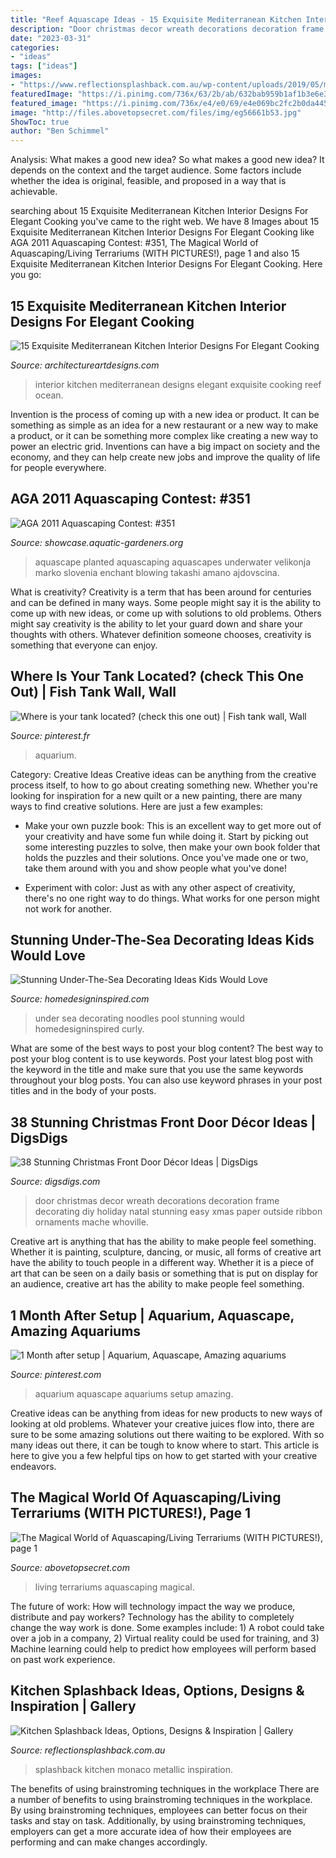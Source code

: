 ```yaml
---
title: "Reef Aquascape Ideas - 15 Exquisite Mediterranean Kitchen Interior Designs For Elegant Cooking"
description: "Door christmas decor wreath decorations decoration frame decorating diy holiday natal stunning easy xmas paper outside ribbon ornaments mache whoville"
date: "2023-03-31"
categories:
- "ideas"
tags: ["ideas"]
images:
- "https://www.reflectionsplashback.com.au/wp-content/uploads/2019/05/monaco.jpg"
featuredImage: "https://i.pinimg.com/736x/63/2b/ab/632bab959b1af1b3e6e3f6f422fe2334.jpg"
featured_image: "https://i.pinimg.com/736x/e4/e0/69/e4e069bc2fc2b0da4454ad805a4b4246--in-wall-fish-tank-fish-tanks.jpg"
image: "http://files.abovetopsecret.com/files/img/eg56661b53.jpg"
ShowToc: true
author: "Ben Schimmel"
---
```



Analysis: What makes a good new idea?
So what makes a good new idea? It depends on the context and the target audience. Some factors include whether the idea is original, feasible, and proposed in a way that is achievable.

	

		
searching about 15 Exquisite Mediterranean Kitchen Interior Designs For Elegant Cooking you've came to the right web. We have 8 Images about 15 Exquisite Mediterranean Kitchen Interior Designs For Elegant Cooking like AGA 2011 Aquascaping Contest: #351, The Magical World of Aquascaping/Living Terrariums (WITH PICTURES!), page 1 and also 15 Exquisite Mediterranean Kitchen Interior Designs For Elegant Cooking. Here you go:
		
    
## 15 Exquisite Mediterranean Kitchen Interior Designs For Elegant Cooking

<img loading=lazy src="https://www.architectureartdesigns.com/wp-content/uploads/2015/01/15-Exquisite-Mediterranean-Kitchen-Interior-Designs-For-Elegant-Cooking-12-630x472.jpg" onerror="this.onerror=null;this.src='https://tse1.mm.bing.net/th?id=OIP.ZewCabyvxiM8cYcGaOku3AHaFj&amp;pid=15.1';" alt="15 Exquisite Mediterranean Kitchen Interior Designs For Elegant Cooking">

_Source: architectureartdesigns.com_

>interior kitchen mediterranean designs elegant exquisite cooking reef ocean. 

	

Invention is the process of coming up with a new idea or product. It can be something as simple as an idea for a new restaurant or a new way to make a product, or it can be something more complex like creating a new way to power an electric grid. Inventions can have a big impact on society and the economy, and they can help create new jobs and improve the quality of life for people everywhere.

    
## AGA 2011 Aquascaping Contest: #351

<img loading=lazy src="https://showcase.aquatic-gardeners.org/2011/Images/Big/1184.jpg" onerror="this.onerror=null;this.src='https://tse1.mm.bing.net/th?id=OIP.TCNGwpM-zTZrKXMgFDZKVAHaCq&amp;pid=15.1';" alt="AGA 2011 Aquascaping Contest: #351">

_Source: showcase.aquatic-gardeners.org_

>aquascape planted aquascaping aquascapes underwater velikonja marko slovenia enchant blowing takashi amano ajdovscina. 

	

What is creativity?
Creativity is a term that has been around for centuries and can be defined in many ways. Some people might say it is the ability to come up with new ideas, or come up with solutions to old problems. Others might say creativity is the ability to let your guard down and share your thoughts with others. Whatever definition someone chooses, creativity is something that everyone can enjoy.

    
## Where Is Your Tank Located? (check This One Out) | Fish Tank Wall, Wall

<img loading=lazy src="https://i.pinimg.com/736x/e4/e0/69/e4e069bc2fc2b0da4454ad805a4b4246--in-wall-fish-tank-fish-tanks.jpg" onerror="this.onerror=null;this.src='https://tse1.mm.bing.net/th?id=OIP.-8XGwqguQ9DPJAw5rCU1AQHaJi&amp;pid=15.1';" alt="Where is your tank located? (check this one out) | Fish tank wall, Wall">

_Source: pinterest.fr_

>aquarium. 

	

Category: Creative Ideas
Creative ideas can be anything from the creative process itself, to how to go about creating something new. Whether you're looking for inspiration for a new quilt or a new painting, there are many ways to find creative solutions. Here are just a few examples: 
- Make your own puzzle book: This is an excellent way to get more out of your creativity and have some fun while doing it. Start by picking out some interesting puzzles to solve, then make your own book folder that holds the puzzles and their solutions. Once you've made one or two, take them around with you and show people what you've done! 

- Experiment with color: Just as with any other aspect of creativity, there's no one right way to do things. What works for one person might not work for another.

    
## Stunning Under-The-Sea Decorating Ideas Kids Would Love

<img loading=lazy src="http://www.homedesigninspired.com/wp-content/uploads/2017/06/under-the-sea-decorating-inspiration-9.jpg" onerror="this.onerror=null;this.src='https://tse1.mm.bing.net/th?id=OIP.jYbyskDlkhFLUvr0Zivn9gHaJ4&amp;pid=15.1';" alt="Stunning Under-The-Sea Decorating Ideas Kids Would Love">

_Source: homedesigninspired.com_

>under sea decorating noodles pool stunning would homedesigninspired curly. 

	

What are some of the best ways to post your blog content?
The best way to post your blog content is to use keywords. Post your latest blog post with the keyword in the title and make sure that you use the same keywords throughout your blog posts. You can also use keyword phrases in your post titles and in the body of your posts.

    
## 38 Stunning Christmas Front Door Décor Ideas | DigsDigs

<img loading=lazy src="http://www.digsdigs.com/photos/stunning-christmas-front-door-decor-ideas-11.jpg" onerror="this.onerror=null;this.src='https://tse2.mm.bing.net/th?id=OIP.MEbr3D1uhWhIWq6qZa0mKgHaJ3&amp;pid=15.1';" alt="38 Stunning Christmas Front Door Décor Ideas | DigsDigs">

_Source: digsdigs.com_

>door christmas decor wreath decorations decoration frame decorating diy holiday natal stunning easy xmas paper outside ribbon ornaments mache whoville. 

	

Creative art is anything that has the ability to make people feel something. Whether it is painting, sculpture, dancing, or music, all forms of creative art have the ability to touch people in a different way. Whether it is a piece of art that can be seen on a daily basis or something that is put on display for an audience, creative art has the ability to make people feel something.

    
## 1 Month After Setup | Aquarium, Aquascape, Amazing Aquariums

<img loading=lazy src="https://i.pinimg.com/736x/63/2b/ab/632bab959b1af1b3e6e3f6f422fe2334.jpg" onerror="this.onerror=null;this.src='https://tse3.mm.bing.net/th?id=OIP.FWXrPDW-23XxJZBui0OLfwHaLG&amp;pid=15.1';" alt="1 Month after setup | Aquarium, Aquascape, Amazing aquariums">

_Source: pinterest.com_

>aquarium aquascape aquariums setup amazing. 

	

Creative ideas can be anything from ideas for new products to new ways of looking at old problems. Whatever your creative juices flow into, there are sure to be some amazing solutions out there waiting to be explored. With so many ideas out there, it can be tough to know where to start. This article is here to give you a few helpful tips on how to get started with your creative endeavors.

    
## The Magical World Of Aquascaping/Living Terrariums (WITH PICTURES!), Page 1

<img loading=lazy src="http://files.abovetopsecret.com/files/img/eg56661b53.jpg" onerror="this.onerror=null;this.src='https://tse4.mm.bing.net/th?id=OIP.Ys9Z-nBi5z7Zmpq0JDNtCwHaFp&amp;pid=15.1';" alt="The Magical World of Aquascaping/Living Terrariums (WITH PICTURES!), page 1">

_Source: abovetopsecret.com_

>living terrariums aquascaping magical. 

	

The future of work: How will technology impact the way we produce, distribute and pay workers?
Technology has the ability to completely change the way work is done. Some examples include: 1) A robot could take over a job in a company, 2) Virtual reality could be used for training, and 3) Machine learning could help to predict how employees will perform based on past work experience.

    
## Kitchen Splashback Ideas, Options, Designs &amp; Inspiration | Gallery

<img loading=lazy src="https://www.reflectionsplashback.com.au/wp-content/uploads/2019/05/monaco.jpg" onerror="this.onerror=null;this.src='https://tse3.mm.bing.net/th?id=OIP.FyCGIcewfEhgbjUoacv0zwHaFj&amp;pid=15.1';" alt="Kitchen Splashback Ideas, Options, Designs &amp; Inspiration | Gallery">

_Source: reflectionsplashback.com.au_

>splashback kitchen monaco metallic inspiration. 

	

The benefits of using brainstroming techniques in the workplace
There are a number of benefits to using brainstroming techniques in the workplace. By using brainstroming techniques, employees can better focus on their tasks and stay on task. Additionally, by using brainstroming techniques, employers can get a more accurate idea of how their employees are performing and can make changes accordingly.

